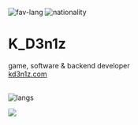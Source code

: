 ![fav-lang](https://img.shields.io/badge/favourite%20language-C%23-blueviolet)
![nationality](https://img.shields.io/badge/nationality-ukrainian-yellow)

# K_D3n1z
game, software & backend developer<br>
[kd3n1z.com](http://kd3n1z.com)<br><br>

![langs](https://github-readme-stats.vercel.app/api/top-langs/?username=KD3n1z&layout=compact)

<div>
  
<img src="https://github-readme-stats.vercel.app/api/top-langs/?username=KD3n1z&layout=compact">

</div>
